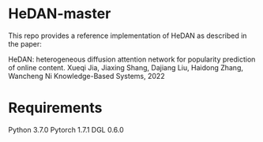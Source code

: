 # HeDAN-master

This repo provides a reference implementation of HeDAN as described in the paper:

HeDAN: heterogeneous diffusion attention network for popularity prediction of online content.
Xueqi Jia, Jiaxing Shang, Dajiang Liu, Haidong Zhang, Wancheng Ni
Knowledge-Based Systems, 2022

# Requirements

Python 3.7.0
Pytorch 1.7.1
DGL 0.6.0




